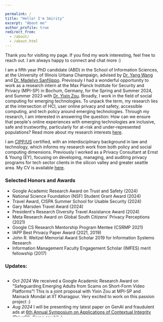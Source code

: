 ```yaml
---

permalink: /
title: "Hello! I'm Smirity"
excerpt: "About me"
author_profile: true
redirect_from: 
  - /about/
  - /about.html
---
```

 Thank you for visiting my page. If you find my work interesting, feel free to reach out. I am always happy to connect and chat more :)  
 
 I am a fifth year PhD candidate (ABD) in the School of Information Sciences, at the University of Illinois Urbana Champaign, advised by <a  href="http://yangwang.ischool.illinois.edu/">Dr. Yang Wang </a> and <a href="https://madelynsanfilippo.com/">Dr. Madelyn Sanfilippo</a>. Previosuly I had a wonderful opportunity to work as a research intern at the Max Planck Institute for Security and Privacy (MPI-SP) in Bochum, Germany, for the Spring and Summer 2024, and Summer 2023 with <a href="https://yixinzou.github.io">Dr. Yixin Zou</a>.
Broadly, I work in the field of social computing for emerging technologies. To unpack the term, my research lies at the intersection of HCI, user online privacy and safety, accessible computing, and tech policy around emerging technologies. Through my research, I am interested in answering the question: How can we ensure that people's online experiences with emerging technologies are inclusive, safe and trustworthy, particularly for at-risk and under-represented populations? Read more about my research interests <a href="https://smiritykaushik.github.io/markdown/"> here</a>.

I am <a href="https://iapp.org/l/cippus-study-guide-request-google/?gad_source=1&gclid=CjwKCAjwm_SzBhAsEiwAXE2Cv2mm2stbA7AmGfj3JZMNU5QvLp9L7K_I0-nrMQYvopH8rWNDZqHdRhoCv5sQAvD_BwE">CIPP/US</a> certified, with an interdisciplinary background in law and technology, which informs my research work from both policy and social computing dimensions. Previously I worked as a Privacy Consultant at Ernst & Young (EY), focusing on developing, managing, and auditing privacy programs for tech sector clients in the silicon valley and greater seattle area. My CV is available [here](/files/CV_SK.pdf).

### Selected Honors and Awards
* Google Academic Research Award on Trust and Safety (2024)
* National Science Foundation (NSF) Student Grant Award (2024)
* Travel Award, CISPA Summer School for Usable Security (2024)
* Gary Marsden Travel Award (2024)
* President's Research Diversity Travel Assistance Award (2024)
* Meta Research Award on Global South Citizens’ Privacy Perceptions (2021)
* Google CS Research Mentorship Program Mentee (CSRMP 2021)
* IAPP Best Privacy Paper Award (2021, 2019) 
* John R. Weitzel Memorial Award Scholar 2019 for Information Systems Research
* Information Management Faculty Engagement Scholar (IMFES) merit fellowship (2017)

### Updates:
<div style="height: 10em; overflow-y: scroll;">
  <ul>
     <li> <i>Oct 2024</i> We received a Google Academic Research Award on "Safeguarding Emerging Adults from Scams on Short-Form Video Platforms"! This is a joint proposal with Yixin Zou at MPI-SP and Mainack Mondal at IIT Kharagpur. Very excited to work on this passion project :) </li>
    <li> <i>Aug 2024</i> I will be presenting my latest paper on GenAI and fraudulent ads at <a href="https://privaci.info/symposium/2024/cfp.html#:~:text=The%206th%20Annual%20Symposium%20on%20Applications%20of%20Contextual%20Integrity%2C%20September,Jersey%2C%20US%2C%20Rutgers%20University.">6th Annual Symposium on Applications of Contextual Integrity (PrivaCI)</a>. Come say hi! :) </li>
    <li> <i>Aug 2024</i> Aawarded National Science Foundation (NSF) Student Grant to attend <a href="https://privaci.info/symposium/2024/cfp.html#:~:text=The%206th%20Annual%20Symposium%20on%20Applications%20of%20Contextual%20Integrity%2C%20September,Jersey%2C%20US%2C%20Rutgers%20University.">6th Annual Symposium on Applications of Contextual Integrity (PrivaCI)</a></li>
    <li> <i>July 2024</i> I am attending <a href="https://cispa.de/summer-school-usable">CISPA Summer School 2024 for Usable Security and Privacy</a> and also presenting my work on online trust and safety for under-represented populations </li>
    <li> <i>July 2024</i> I was invited by the <a href="https://www.linkedin.com/feed/update/urn:li:activity:7212005685117513730/">Law & Tech Lab at Maastricht University</a>, for a talk about my work on online trust and safety for at-risk and under-represented populations</li>
    <li> <i>May 2024</i> Attending ACM CHI 2024 conference to present late breaking work about cross-country percpetions of targeted ads on social media <a href="https://dl.acm.org/doi/10.1145/3613905.3650780">[Paper link]</a> </li>
    <li> <i>Apr 2024</i> Recieved President's Diversity Travel Assistance award to attend the ACM CHI 2024 conference </li>
    <li> <i>Apr 2024</i> Recieved Gary Marsden Travel award to attend the ACM CHI 2024 conference </li>
    <li> <i>Jan 2024</i> Re-visiting Max Planck Institute for Security and Privacy (MPI-SP) in Bochum to continue working with <a href="https://yixinzou.github.io">Dr. Yixin Zou</a> </li>
    <li> <i>Dec 2023</i> Successfully defend dissertation proposal on <a href="https://uofi.app.box.com/s/8rjr86yfsm4zlb2rs9pi46dejgaz6qp8"> "Exploring online privacy, safety, and trust perceptions of at-risk users towards targeted and deceptive ads on social media platforms." </a></li>
    <li> <i>Sep 2023</i> Virtually attending <a href="https://ghc.anitab.org">Grace Hopper Conference, 2023</a></li>
    <li><i>Sep 2023</i> Received NSF PrivaCI Fellow grant award to attend <a href="https://privaci.info/symposium/2023/cfp.html">2023 PrivaCI Symposium</a> held at York University in Toronto</li>  
    <li><i>Aug 2023</i> Finished 3-month summer internship at Max Planck Institute for Security and Privacy (MPI-SP) with <a href="https://yixinzou.github.io">Dr. Yixin Zou</a></li>
    <li><i>Aug 2023</i> Presenting two papers at the Nineteenth Symposium on Usable Privacy and Security <a href="https://www.usenix.org/conference/soups2023/technical-sessions">(SOUPS 2023)</a></li>
    <li><i>July 2023</i> Attended my first PETS conference in person at Lausanne, Switzerland </li>
    <li> <i>May 2023</i> Started summer research internship at Max Planck Institute for Security and Privacy (MPI-SP) with Dr. Yixin Zou</li>
  </ul>
</div>

  


